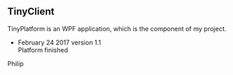 ## TinyClient
TinyPlatform is an WPF application, which is the component of my project.  
   
+  February 24 2017 version 1.1   
   Platform finished

Philip